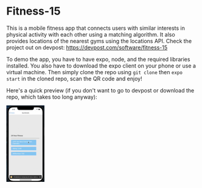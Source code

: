 # Fitness-15

This is a mobile fitness app that connects users with similar interests in physical activity with each other using a matching algorithm. It also provides locations of the nearest gyms using the locations API. Check the project out on devpost: https://devpost.com/software/fitness-15

To demo the app, you have to have expo, node, and the required libraries installed. You also have to download the expo client on your phone or use a virtual machine. Then simply clone the repo using `git clone` then `expo start` in the cloned repo, scan the QR code and enjoy!

Here's a quick preview (if you don't want to go to devpost or download the repo, which takes too long anyway):

<img src="README_imgs/gym.png" width="100"></img>
